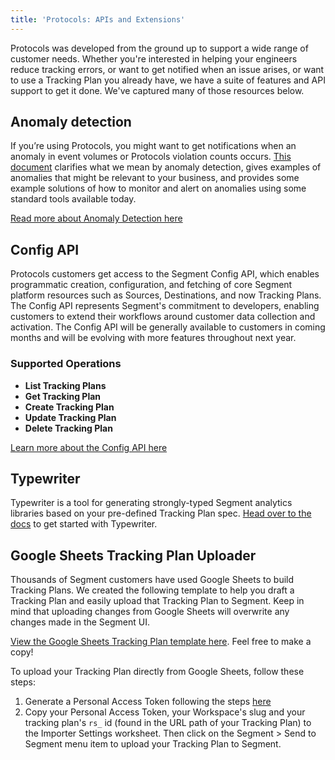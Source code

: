 ```yaml
---
title: 'Protocols: APIs and Extensions'
---
```

Protocols was developed from the ground up to support a wide range of customer needs. Whether you're interested in helping your engineers reduce tracking errors, or want to get notified when an issue arises, or want to use a Tracking Plan you already have, we have a suite of features and API support to get it done. We've captured many of those resources below.

## Anomaly detection

If you’re using Protocols, you might want to get notifications when an anomaly in event volumes or Protocols violation counts occurs. [This document](/docs/protocols/apis-and-extensions/anomaly_detection/) clarifies what we mean by anomaly detection, gives examples of anomalies that might be relevant to your business, and provides some example solutions of how to monitor and alert on anomalies using some standard tools available today.

[Read more about Anomaly Detection here](/docs/protocols/apis-and-extensions/anomaly_detection/)

## Config API

Protocols customers get access to the Segment Config API, which enables programmatic creation, configuration, and fetching of core Segment platform resources such as Sources, Destinations, and now Tracking Plans. The Config API represents Segment's commitment to developers, enabling customers to extend their workflows around customer data collection and activation. The Config API will be generally available to customers in coming months and will be evolving with more features throughout next year.

### Supported Operations

- **List Tracking Plans**
- **Get Tracking Plan**
- **Create Tracking Plan**
- **Update Tracking Plan**
- **Delete Tracking Plan**

[Learn more about the Config API here](https://segment.com/docs/config-api/)

## Typewriter

Typewriter is a tool for generating strongly-typed Segment analytics libraries based on your pre-defined Tracking Plan spec. [Head over to the docs](/docs/protocols/apis-and-extensions/typewriter/) to get started with Typewriter.

## Google Sheets Tracking Plan Uploader

Thousands of Segment customers have used Google Sheets to build Tracking Plans. We created the following template to help you draft a Tracking Plan and easily upload that Tracking Plan to Segment. Keep in mind that uploading changes from Google Sheets will overwrite any changes made in the Segment UI.

[View the Google Sheets Tracking Plan template here](https://docs.google.com/spreadsheets/u/1/d/1ZHGfNrCxBQbEyevmVxNoU0DGjb8cJMro1iwIRZLWjPw/copy). Feel free to make a copy!

To upload your Tracking Plan directly from Google Sheets, follow these steps:

1. Generate a Personal Access Token following the steps [here](/docs/config-api/authentication/)
2. Copy your Personal Access Token, your Workspace's slug and your tracking plan's `rs_` id (found in the URL path of your Tracking Plan) to the Importer Settings worksheet. Then click on the Segment > Send to Segment menu item to upload your Tracking Plan to Segment.

<!--
Removed on 3/18/2020 per PROT-2279
## Debug Endpoint

This endpoint enables customers to send sample `.track()`, `.identify()`, `.group()`, `.page()` and `.screen()` requests to a debug endpoint that will return an error response if that payload is invalid. The event payload will not be delivered to the Segment Source or any active Destinations.
Customers can use this endpoint in testing suites or to test payloads against current Schema filters or a Tracking Plan spec. Follow the instructions below to test sample payloads without delivering the event to Segment or downstream Destinations.

**Endpoint:** https://debug-api.segment.com/v1/<<Segment request type>>

**Authentication:** This endpoint uses the same Authentication protocol outlined in our [HTTP docs](/docs/connections/sources/catalog/libraries/server/http/#authentication).

### Enable debug mode with Analytics.js

The following snippet can be added to your dev environment or executed in a web console to use the debug endpoint. When enabled, all outbound Segment events will hit the debug endpoint. Events will not be delivered to Segment Destinations, so make sure to disable this when deploying your code to production.

```js
analytics.Integrations["Segment.io"].prototype._enqueue = analytics.Integrations["Segment.io"].prototype.enqueue;
analytics.Integrations["Segment.io"].prototype.enqueue = function(path, msg, fn) {
  this.options.apiHost = 'debug-api.segment.com/v1'
  return this._enqueue(path, msg, fn)
};
```

### Enable debug mode with querystring flag

Analytics.js does not have a built-in 'debug mode' flag yet. You can add a querystring flag to your Segment instrumentation with the following snippet:
```js
// Point to the debug-api when the URL contains the query param "?segment_debug=true"

var apiHost;
if (window.location.href.indexOf('segment_debug=true') !== -1) {
  apiHost = 'debug-api.segment.com/v1';
} else {
  apiHost = 'api.segment.io/v1';
}

analytics.load("YOUR_WRITE_KEY", {
  integrations: {'Segment.io': { apiHost: apiHost } }
});
```

**NOTE: Make sure this is only used in development environments since the debug-api does not send data downstream!**

### Error responses

The debug endpoint API will return detailed errors depending on the violation generated.

| Error Response | Description|
| ------------------------------------------------------------------------------------------------------------------------------------------------------------------------- | ------------------------------------------------------------------------------------------------------------------------------------------------------------------------------------------------------------------------------------------------------------------------------------------------------------------------------------------------------------------------------------------------------------------------------------------------------------------------------------------------------------------- |
| `Invalid JSON` | The JSON payload is invalid. Check to make sure your payload contains valid JSON. |
| `Invalid writeKey` | Segment source writekey is not valid. Check your source settings. |
| `Missing writeKey` | Segment source writekey is missing from payload. Make sure writekey is included in request. |
| `Missing event key for track call` | The payload is missing track call name. Make sure your payload includes `"``event``"``:``"``My Event Name``"`.|
| `Event must be a string` | The payload has an event key, but the value is not a string. Make sure the value associated with the `event` key is a string. |
| `Missing userId or anonymousId` | Every Segment event must contain either a `userId`, `anonymousId` or both. Make sure to include 1 or both IDs in your payload.|
| `context integrations must be an object` | When specifying event context or integrations, they must be passed in an object. Make sure the value associated with the `context` or `integrations` key is an object.|
| `Disabled event` | The event has either been disabled in Schema or is not included in your Tracking Plan. If you expect this event to be enabled, check your Source schema tab to see if the event is disabled, or add it to the Tracking Plan associated to the Source. |
| `properties.Required: properties.Required is required` | The event is missing a required property defined in the Tracking Plan. If the event does not require the property, update the Tracking Plan associated to the source. Otherwise, update the request payload. |
| `properties.Optional: Invalid type. Expected: string, given: array` | The event property is passing as an array, but expects a string as defined in the Tracking Plan. If the event property should be an array, update the Tracking Plan associated to the source. Otherwise, update the request payload. |

-->

